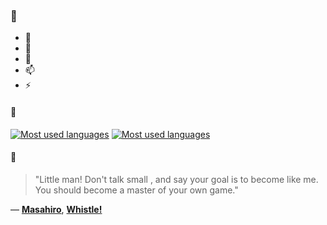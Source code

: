 ### 👋

- 🔭
- 🌱
- 💬
- 📫
- ⚡

#### 🧏

[![Most used languages](https://github-readme-stats-aynah.vercel.app/api/top-langs/?username=aynh&theme=solarized-dark&langs_count=6&layout=compact&hide_title=true)](https://github.com/anuraghazra/github-readme-stats#gh-dark-mode-only)
[![Most used languages](https://github-readme-stats-aynah.vercel.app/api/top-langs/?username=aynh&theme=solarized-light&langs_count=6&layout=compact&hide_title=true)](https://github.com/anuraghazra/github-readme-stats#gh-light-mode-only)

#### 💬

> "Little man! Don't talk small , and say your goal is to become like me. You should become a master of your own game."

&mdash; [**Masahiro**](https://myanimelist.net/character.php?q=Masahiro&cat=character), [**Whistle!**](https://myanimelist.net/search/all?q=Whistle!&cat=all)
